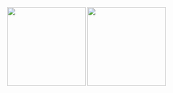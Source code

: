 <div
<p align="center"> <img align="center" src="http://github-profile-summary-cards.vercel.app/api/cards/repos-per-language?username=Dheeraj-02NK&theme=github" height="180em"/>
<img align="center" src="http://github-profile-summary-cards.vercel.app/api/cards/stats?username=Dheeraj-02NK&theme=github" height="180em" /></p>



